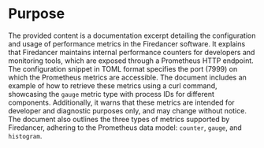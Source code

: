 # Purpose
The provided content is a documentation excerpt detailing the configuration and usage of performance metrics in the Firedancer software. It explains that Firedancer maintains internal performance counters for developers and monitoring tools, which are exposed through a Prometheus HTTP endpoint. The configuration snippet in TOML format specifies the port (7999) on which the Prometheus metrics are accessible. The document includes an example of how to retrieve these metrics using a curl command, showcasing the `gauge` metric type with process IDs for different components. Additionally, it warns that these metrics are intended for developer and diagnostic purposes only, and may change without notice. The document also outlines the three types of metrics supported by Firedancer, adhering to the Prometheus data model: `counter`, `gauge`, and `histogram`.
